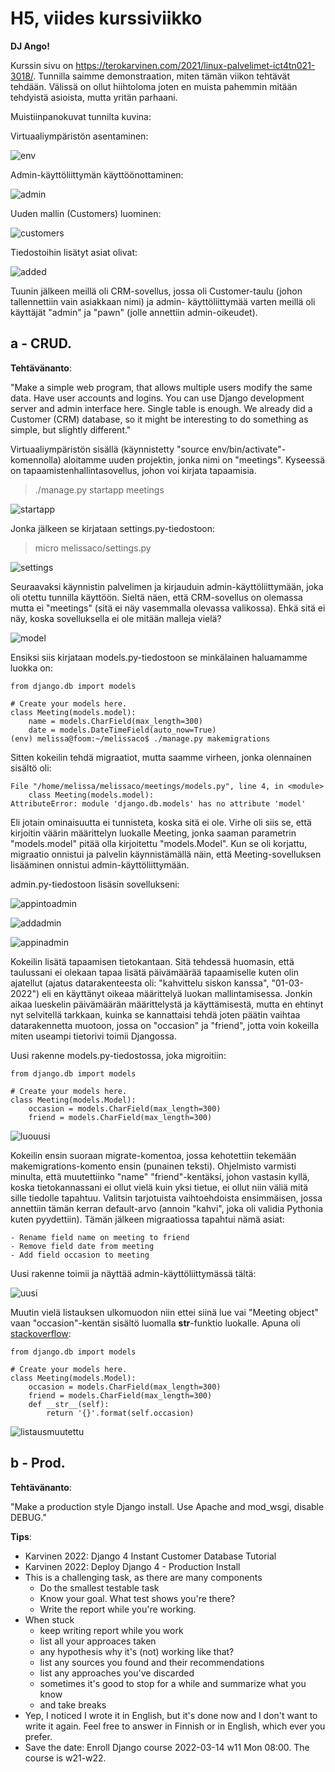 # H5, viides kurssiviikko

**DJ Ango!**

Kurssin sivu on https://terokarvinen.com/2021/linux-palvelimet-ict4tn021-3018/. Tunnilla saimme demonstraation, miten tämän viikon tehtävät tehdään. Välissä on ollut hiihtoloma joten en muista pahemmin mitään tehdyistä asioista, mutta yritän parhaani.

Muistiinpanokuvat tunnilta kuvina:

Virtuaaliympäristön asentaminen:

![env](/assets/h5/virtualenv_rajattu.png)

Admin-käyttöliittymän käyttöönottaminen:

![admin](/assets/h5/admin_rajattu.png)

Uuden mallin (Customers) luominen:

![customers](/assets/h5/customers_rajattu.png)

Tiedostoihin lisätyt asiat olivat:

![added](/assets/h5/lisaa_tiedostoon_rajattu.png)

Tuunin jälkeen meillä oli CRM-sovellus, jossa oli Customer-taulu (johon tallennettiin vain asiakkaan nimi) ja admin- käyttöliittymää varten meillä oli käyttäjät "admin" ja "pawn" (jolle annettiin admin-oikeudet).

## a - CRUD. 

**Tehtävänanto**:

"Make a simple web program, that allows multiple users modify the same data. Have user accounts and logins. You can use Django development server and admin interface here. Single table is enough. We already did a Customer (CRM) database, so it might be interesting to do something as simple, but slightly different."

Virtuaaliympäristön sisällä (käynnistetty "source env/bin/activate"-komennolla) aloitamme uuden projektin, jonka nimi on "meetings". Kyseessä on tapaamistenhallintasovellus, johon voi kirjata tapaamisia.

> ./manage.py startapp meetings

![startapp](/assets/h5/newapp.png)

Jonka jälkeen se kirjataan settings.py-tiedostoon:

> micro melissaco/settings.py

![settings](/assets/h5/settings_py.png)

Seuraavaksi käynnistin palvelimen ja kirjauduin admin-käyttöliittymään, joka oli otettu tunnilla käyttöön. Sieltä näen, että CRM-sovellus on olemassa mutta ei "meetings" (sitä ei näy vasemmalla olevassa valikossa). Ehkä sitä ei näy, koska sovelluksella ei ole mitään malleja vielä?

![model](/assets/h5/model_making1.png)

Ensiksi siis kirjataan models.py-tiedostoon se minkälainen haluamamme luokka on:

    from django.db import models

    # Create your models here.
    class Meeting(models.model):
        name = models.CharField(max_length=300)
        date = models.DateTimeField(auto_now=True)
    (env) melissa@foom:~/melissaco$ ./manage.py makemigrations

Sitten kokeilin tehdä migraatiot, mutta saamme virheen, jonka olennainen sisältö oli:

    File "/home/melissa/melissaco/meetings/models.py", line 4, in <module>
        class Meeting(models.model):
    AttributeError: module 'django.db.models' has no attribute 'model'

Eli jotain ominaisuutta ei tunnisteta, koska sitä ei ole. Virhe oli siis se, että kirjoitin väärin määrittelyn luokalle Meeting, jonka saaman parametrin "models.model" pitää olla kirjoitettu "models.Model". Kun se oli korjattu, migraatio onnistui ja palvelin käynnistämällä näin, että Meeting-sovelluksen lisääminen onnistui admin-käyttöliittymään.

admin.py-tiedostoon lisäsin sovellukseni:

![appintoadmin](/assets/h5/app_into_admin.png)

![addadmin](/assets/h5/admin_py_sisalto.png)

![appinadmin](/assets/h5/app_in_admin.png)

Kokeilin lisätä tapaamisen tietokantaan. Sitä tehdessä huomasin, että taulussani ei olekaan tapaa lisätä päivämäärää tapaamiselle kuten olin ajatellut (ajatus datarakenteesta oli: "kahvittelu siskon kanssa", "01-03-2022") eli en käyttänyt oikeaa määrittelyä luokan mallintamisessa. Jonkin aikaa lueskelin päivämäärän määrittelystä ja käyttämisestä, mutta en ehtinyt nyt selvitellä tarkkaan, kuinka se kannattaisi tehdä joten päätin vaihtaa datarakennetta muotoon, jossa on "occasion" ja "friend", jotta voin kokeilla miten useampi tietorivi toimii Djangossa.

Uusi rakenne models.py-tiedostossa, joka migroitiin:

    from django.db import models

    # Create your models here.
    class Meeting(models.Model):
        occasion = models.CharField(max_length=300)
        friend = models.CharField(max_length=300)

![luouusi](/assets/h5/datarakenne_muutos.png)

Kokeilin ensin suoraan migrate-komentoa, jossa kehotettiin tekemään makemigrations-komento ensin (punainen teksti). Ohjelmisto varmisti minulta, että muutettiinko "name" "friend"-kentäksi, johon vastasin kyllä, koska tietokannassani ei ollut vielä kuin yksi tietue, ei ollut niin väliä mitä sille tiedolle tapahtuu. Valitsin tarjotuista vaihtoehdoista ensimmäisen, jossa annettiin tämän kerran default-arvo (annoin "kahvi", joka oli validia Pythonia kuten pyydettiin). Tämän jälkeen migraatiossa tapahtui nämä asiat:

    - Rename field name on meeting to friend
    - Remove field date from meeting
    - Add field occasion to meeting

Uusi rakenne toimii ja näyttää admin-käyttöliittymässä tältä:

![uusi](/assets/h5/uusi_rakenne.png)

Muutin vielä listauksen ulkomuodon niin ettei siinä lue vai "Meeting object" vaan "occasion"-kentän sisältö luomalla __str__-funktio luokalle. Apuna oli [stackoverflow](https://stackoverflow.com/questions/9336463/django-xxxxxx-object-display-customization-in-admin-action-sidebar):

    from django.db import models

    # Create your models here.
    class Meeting(models.Model):
        occasion = models.CharField(max_length=300)
        friend = models.CharField(max_length=300)
        def __str__(self):
            return '{}'.format(self.occasion)

![listausmuutettu](/assets/h5/listaus_muutettu.png)

## b - Prod. 

**Tehtävänanto**:

"Make a production style Django install. Use Apache and mod_wsgi, disable DEBUG."

**Tips**:

* Karvinen 2022: Django 4 Instant Customer Database Tutorial
* Karvinen 2022: Deploy Django 4 - Production Install
* This is a challenging task, as there are many components
    * Do the smallest testable task
    * Know your goal. What test shows you're there?
    * Write the report while you're working.
* When stuck
    * keep writing report while you work
    * list all your approaces taken
    * any hypothesis why it's (not) working like that?
    * list any sources you found and their recommendations
    * list any approaches you've discarded
    * sometimes it's good to stop for a while and summarize what you know
    * and take breaks
* Yep, I noticed I wrote it in English, but it's done now and I don't want to write it again. Feel free to answer in Finnish or in English, which ever you prefer.
* Save the date: Enroll Django course 2022-03-14 w11 Mon 08:00. The course is w21-w22.
